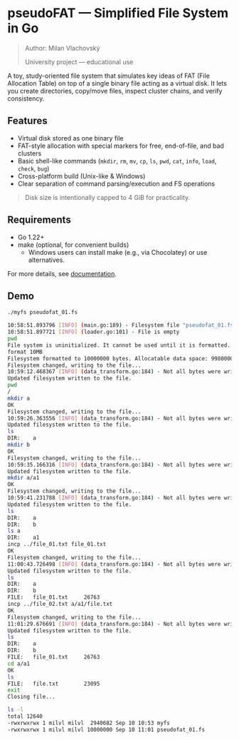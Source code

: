 # pseudoFAT — Simplified File System in Go

> Author: Milan Vlachovský
> 
> University project — educational use

A toy, study-oriented file system that simulates key ideas of FAT (File Allocation Table) on top of a single binary file acting as a virtual disk. It lets you create directories, copy/move files, inspect cluster chains, and verify consistency.

## Features

- Virtual disk stored as one binary file
- FAT-style allocation with special markers for free, end-of-file, and bad clusters
- Basic shell-like commands (`mkdir`, `rm`, `mv`, `cp`, `ls`, `pwd`, `cat`, `info`, `load`, `check`, `bug`)
- Cross-platform build (Unix-like & Windows)
- Clear separation of command parsing/execution and FS operations

> Disk size is intentionally capped to 4 GiB for practicality.

## Requirements

- Go 1.22+
- make (optional, for convenient builds)
    - Windows users can install make (e.g., via Chocolatey) or use alternatives.

For more details, see [documentation](docs/doc.md).

## Demo

```bash
./myfs pseudofat_01.fs

10:58:51.893796 [INFO] (main.go:189) - Filesystem file "pseudofat_01.fs" does not exist, creating it...
10:58:51.897721 [INFO] (loader.go:101) - File is empty
pwd
File system is uninitialized. It cannot be used until it is formatted.
format 10MB
Filesystem formatted to 10000000 bytes. Allocatable data space: 9980000 bytes
Filesystem changed, writing to the file...
10:59:12.468367 [INFO] (data_transform.go:184) - Not all bytes were written to the file (written: 9999991, expected: 10000000). Padding the rest with '\0'.
Updated filesystem written to the file.
pwd
/
mkdir a
OK
Filesystem changed, writing to the file...
10:59:26.363556 [INFO] (data_transform.go:184) - Not all bytes were written to the file (written: 9999991, expected: 10000000). Padding the rest with '\0'.
Updated filesystem written to the file.
ls
DIR:    a
mkdir b
OK
Filesystem changed, writing to the file...
10:59:35.166316 [INFO] (data_transform.go:184) - Not all bytes were written to the file (written: 9999991, expected: 10000000). Padding the rest with '\0'.
Updated filesystem written to the file.
mkdir a/a1
OK
Filesystem changed, writing to the file...
10:59:41.231788 [INFO] (data_transform.go:184) - Not all bytes were written to the file (written: 9999991, expected: 10000000). Padding the rest with '\0'.
Updated filesystem written to the file.
ls
DIR:    a
DIR:    b
ls a
DIR:    a1
incp ../file_01.txt file_01.txt
OK
Filesystem changed, writing to the file...
11:00:43.726498 [INFO] (data_transform.go:184) - Not all bytes were written to the file (written: 9999991, expected: 10000000). Padding the rest with '\0'.
Updated filesystem written to the file.
ls
DIR:    a
DIR:    b
FILE:   file_01.txt     26763
incp ../file_02.txt a/a1/file.txt
OK
Filesystem changed, writing to the file...
11:01:29.676691 [INFO] (data_transform.go:184) - Not all bytes were written to the file (written: 9999991, expected: 10000000). Padding the rest with '\0'.
Updated filesystem written to the file.
ls
DIR:    a
DIR:    b
FILE:   file_01.txt     26763
cd a/a1
OK
ls
FILE:   file.txt        23095
exit
Closing file...

ls -l
total 12640
-rwxrwxrwx 1 milvl milvl  2940682 Sep 10 10:53 myfs
-rwxrwxrwx 1 milvl milvl 10000000 Sep 10 11:01 pseudofat_01.fs
```
